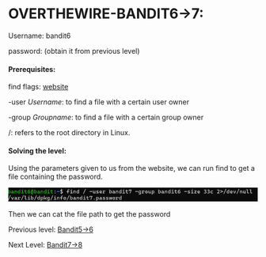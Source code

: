 # OVERTHEWIRE-BANDIT6->7:















Username: bandit6









password: <Redacted>(obtain it from previous level)







#### Prerequisites:





find flags: [website](https://man7.org/linux/man-pages/man1/find.1.html)



-user *Username*: to find a file with a certain user owner



-group *Groupname*: to find a file with a certain group owner



/: refers to the root directory in Linux.



#### Solving the level: 



Using the parameters given to us from the website, we can run find to get a file containing the password.







![Image couldn't load](images/Screenshot-Bandit6-1.png)





Then we can cat the file path to get the password







Previous level: [Bandit5->6](../Bandit5/writeup.md.md)







Next Level: [Bandit7->8](../Bandit7/writeup.md.md)

